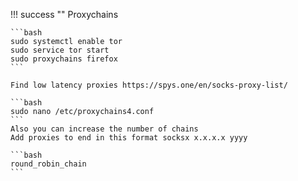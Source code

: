 !!! success ""
    Proxychains
    
    ```bash
    sudo systemctl enable tor
    sudo service tor start
    sudo proxychains firefox
    ```

    Find low latency proxies https://spys.one/en/socks-proxy-list/
    
    ```bash
    sudo nano /etc/proxychains4.conf
    ```
    Also you can increase the number of chains
    Add proxies to end in this format socksx x.x.x.x yyyy
    
    ```bash
    round_robin_chain
    ```
